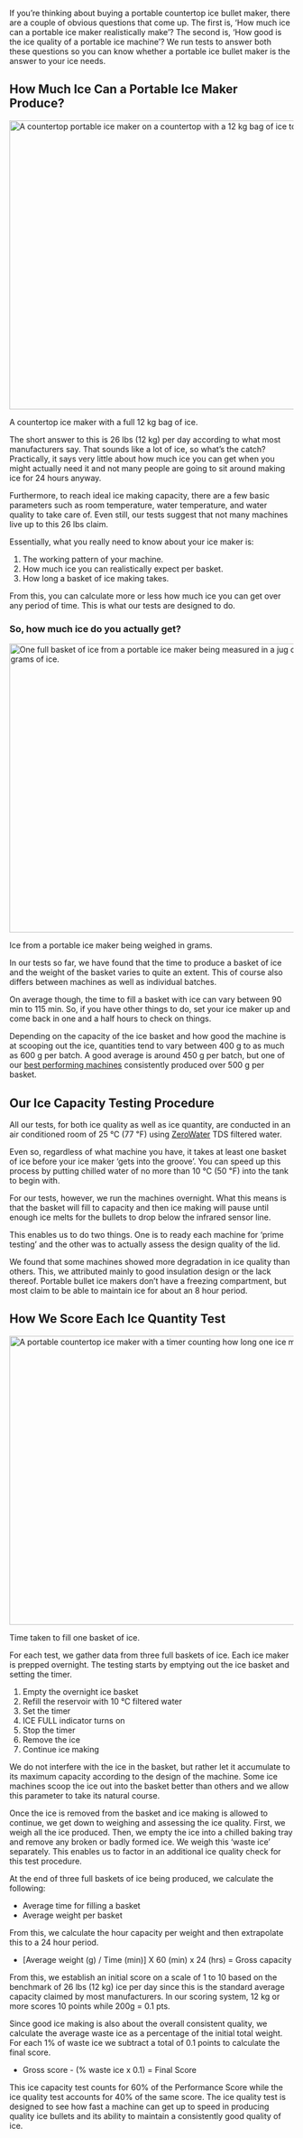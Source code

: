 If you’re thinking about buying a portable countertop ice bullet maker, there are a couple of obvious questions that come up. The first is, ‘How much ice can a portable ice maker realistically make’? The second is, ‘How good is the ice quality of a portable ice machine’? We run tests to answer both these questions so you can know whether a portable ice bullet maker is the answer to your ice needs.

How Much Ice Can a Portable Ice Maker Produce?
----------------------------------------------

<img src="https://cdn.healthykitchen101.com/reviews/images/ice-makers/countertop-ice-maker-with-full-12-kg-bag-ice-clo8c1zhh000liy88286mfqqb.jpg" alt="A countertop portable ice maker on a countertop with a 12 kg bag of ice to the right side." width="768" height="512">

A countertop ice maker with a full 12 kg bag of ice.

The short answer to this is 26 lbs (12 kg) per day according to what most manufacturers say. That sounds like a lot of ice, so what’s the catch? Practically, it says very little about how much ice you can get when you might actually need it and not many people are going to sit around making ice for 24 hours anyway.

Furthermore, to reach ideal ice making capacity, there are a few basic parameters such as room temperature, water temperature, and water quality to take care of. Even still, our tests suggest that not many machines live up to this 26 lbs claim.

Essentially, what you really need to know about your ice maker is: 

1.  The working pattern of your machine. 
2.  How much ice you can realistically expect per basket. 
3.  How long a basket of ice making takes. 

From this, you can calculate more or less how much ice you can get over any period of time. This is what our tests are designed to do.

### So, how much ice do you actually get?

<img src="https://cdn.healthykitchen101.com/reviews/images/ice-makers/ice-from-portable-ice-maker-being-weighed-grams-clo8c39v5000miy883fcihz34.jpg" alt="One full basket of ice from a portable ice maker being measured in a jug on a scale recording a total of 499 grams of ice." width="768" height="512">

Ice from a portable ice maker being weighed in grams.

In our tests so far, we have found that the time to produce a basket of ice and the weight of the basket varies to quite an extent. This of course also differs between machines as well as individual batches.

On average though, the time to fill a basket with ice can vary between 90 min to 115 min. So, if you have other things to do, set your ice maker up and come back in one and a half hours to check on things.

Depending on the capacity of the ice basket and how good the machine is at scooping out the ice, quantities tend to vary between 400 g to as much as 600 g per batch. A good average is around 450 g per batch, but one of our [best performing machines](https://healthykitchen101.com/ice-makers/reviews/best/) consistently produced over 500 g per basket.

Our Ice Capacity Testing Procedure 
-----------------------------------

All our tests, for both ice quality as well as ice quantity, are conducted in an air conditioned room of 25 ℃ (77 ℉) using [ZeroWater](https://healthykitchen101.com/water-filters/reviews/zerowater/zerowater-zp-010-water-filter-pitcher-10-cup/) TDS filtered water.

Even so, regardless of what machine you have, it takes at least one basket of ice before your ice maker ‘gets into the groove’. You can speed up this process by putting chilled water of no more than 10 ℃ (50 ℉) into the tank to begin with.

For our tests, however, we run the machines overnight. What this means is that the basket will fill to capacity and then ice making will pause until enough ice melts for the bullets to drop below the infrared sensor line.

This enables us to do two things. One is to ready each machine for ‘prime testing’ and the other was to actually assess the design quality of the lid.

We found that some machines showed more degradation in ice quality than others. This, we attributed mainly to good insulation design or the lack thereof. Portable bullet ice makers don’t have a freezing compartment, but most claim to be able to maintain ice for about an 8 hour period.

How We Score Each Ice Quantity Test
-----------------------------------

<img src="https://cdn.healthykitchen101.com/reviews/images/ice-makers/how-we-score-each-ice-quantity-test-clo8c54cr000oiy881w63ahpt.jpg" alt="A portable countertop ice maker with a timer counting how long one ice making session takes." width="768" height="512">

Time taken to fill one basket of ice.

For each test, we gather data from three full baskets of ice. Each ice maker is prepped overnight. The testing starts by emptying out the ice basket and setting the timer.

1.  Empty the overnight ice basket
2.  Refill the reservoir with 10 ℃ filtered water
3.  Set the timer
4.  ICE FULL indicator turns on
5.  Stop the timer
6.  Remove the ice
7.  Continue ice making

We do not interfere with the ice in the basket, but rather let it accumulate to its maximum capacity according to the design of the machine. Some ice machines scoop the ice out into the basket better than others and we allow this parameter to take its natural course.

Once the ice is removed from the basket and ice making is allowed to continue, we get down to weighing and assessing the ice quality. First, we weigh all the ice produced. Then, we empty the ice into a chilled baking tray and remove any broken or badly formed ice. We weigh this ‘waste ice’ separately. This enables us to factor in an additional ice quality check for this test procedure.

At the end of three full baskets of ice being produced, we calculate the following:

*   Average time for filling a basket
*   Average weight per basket

From this, we calculate the hour capacity per weight and then extrapolate this to a 24 hour period.

*   \[Average weight (g) / Time (min)\] X 60 (min) x 24 (hrs) = Gross capacity

From this, we establish an initial score on a scale of 1 to 10 based on the benchmark of 26 lbs (12 kg) ice per day since this is the standard average capacity claimed by most manufacturers. In our scoring system, 12 kg or more scores 10 points while 200g = 0.1 pts.

Since good ice making is also about the overall consistent quality, we calculate the average waste ice as a percentage of the initial total weight. For each 1% of waste ice we subtract a total of 0.1 points to calculate the final score.

*   Gross score - (% waste ice x 0.1) = Final Score

This ice capacity test counts for 60% of the Performance Score while the ice quality test accounts for 40% of the same score. The ice quality test is designed to see how fast a machine can get up to speed in producing quality ice bullets and its ability to maintain a consistently good quality of ice.